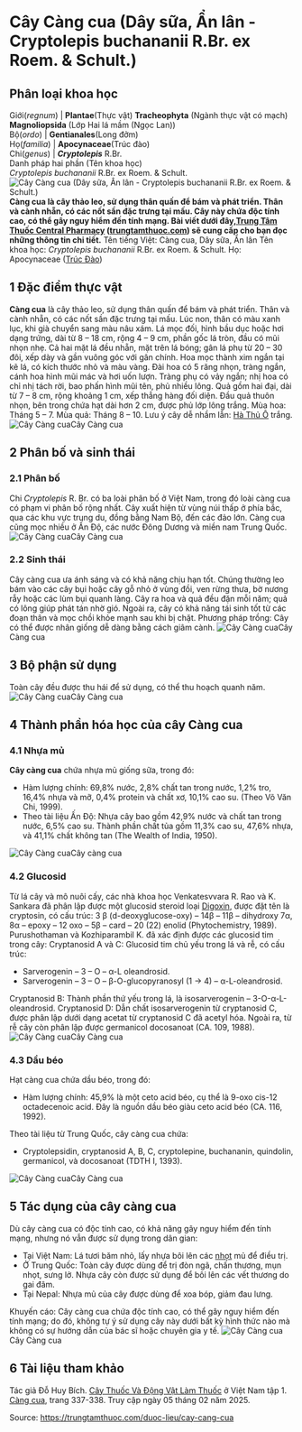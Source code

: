 # Cây Càng cua (Dây sữa, Ẩn lân - Cryptolepis buchananii R.Br. ex Roem. & Schult.)

Phân loại khoa học  
---  
Giới(_regnum_) |  **Plantae**(Thực vật) **Tracheophyta** (Ngành thực vật có mạch) **Magnoliopsida** (Lớp Hai lá mầm (Ngọc Lan))  
Bộ(_ordo_) | **Gentianales**(Long đởm)  
Họ(_familia_) | **Apocynaceae**(Trúc đào)  
Chi(_genus_) | _**Cryptolepis**_ R.Br.  
Danh pháp hai phần (Tên khoa học)  
_Cryptolepis buchananii_ R.Br. ex Roem. & Schult.  
![Cây Càng cua \(Dây sữa, Ẩn lân - Cryptolepis buchananii R.Br. ex Roem. & Schult.\)](https://trungtamthuoc.com/images/others/cay-cang-cua-1-6373.jpg)
**Càng cua là cây thảo leo, sử dụng thân quấn để bám và phát triển. Thân và cành nhẵn, có các nốt sần đặc trưng tại mấu. Cây này chứa độc tính cao, có thể gây nguy hiểm đến tính mạng. Bài viết dưới đây,[Trung Tâm Thuốc Central Pharmacy](https://trungtamthuoc.com/ "Trung Tâm Thuốc Central Pharmacy") ([trungtamthuoc.com](https://trungtamthuoc.com/ "trungtamthuoc.com")) sẽ cung cấp cho bạn đọc những thông tin chi tiết.**
Tên tiếng Việt: Càng cua, Dây sữa, Ẩn lân
Tên khoa học: _Cryptolepis buchananii_ R.Br. ex Roem. & Schult.
Họ: Apocynaceae ([Trúc Đào](https://trungtamthuoc.com/duoc-lieu/cay-truc-dao "Trúc Đào"))
##  1 Đặc điểm thực vật
**Càng cua** là cây thảo leo, sử dụng thân quấn để bám và phát triển. Thân và cành nhẵn, có các nốt sần đặc trưng tại mấu. Lúc non, thân có màu xanh lục, khi già chuyển sang màu nâu xám. Lá mọc đối, hình bầu dục hoặc hơi dạng trứng, dài từ 8 – 18 cm, rộng 4 – 9 cm, phần gốc lá tròn, đầu có mũi nhọn nhẹ. Cả hai mặt lá đều nhẵn, mặt trên lá bóng; gân lá phụ từ 20 – 30 đôi, xếp dày và gần vuông góc với gân chính.
Hoa mọc thành xim ngắn tại kẽ lá, có kích thước nhỏ và màu vàng. Đài hoa có 5 răng nhọn, tràng ngắn, cánh hoa hình mũi mác và hơi uốn lượn. Tràng phụ có vảy ngắn; nhị hoa có chỉ nhị tách rời, bao phấn hình mũi tên, phủ nhiều lông.
Quả gồm hai đại, dài từ 7 – 8 cm, rộng khoảng 1 cm, xếp thẳng hàng đối diện. Đầu quả thuôn nhọn, bên trong chứa hạt dài hơn 2 cm, được phủ lớp lông trắng.
Mùa hoa: Tháng 5 – 7.
Mùa quả: Tháng 8 – 10.
Lưu ý cây dễ nhầm lẫn: [Hà Thủ Ô](https://trungtamthuoc.com/duoc-lieu/ha-thu-o "Hà Thủ Ô") trắng.
![Cây Càng cua](https://trungtamthuoc.com/images/item/cay-cang-cua-2.jpg)Cây Càng cua
##  2 Phân bố và sinh thái
### 2.1 Phân bố
Chi _Cryptolepis_ R. Br. có ba loài phân bố ở Việt Nam, trong đó loài càng cua có phạm vi phân bố rộng nhất. Cây xuất hiện từ vùng núi thấp ở phía bắc, qua các khu vực trung du, đồng bằng Nam Bộ, đến các đảo lớn. Càng cua cũng mọc nhiều ở Ấn Độ, các nước Đông Dương và miền nam Trung Quốc.
![Cây Càng cua](https://trungtamthuoc.com/images/item/cay-cang-cua-9.jpg)Cây Càng cua
### 2.2 Sinh thái
Cây càng cua ưa ánh sáng và có khả năng chịu hạn tốt. Chúng thường leo bám vào các cây bụi hoặc cây gỗ nhỏ ở vùng đồi, ven rừng thưa, bờ nương rẫy hoặc các lùm bụi quanh làng. Cây ra hoa và quả đều đặn mỗi năm; quả có lông giúp phát tán nhờ gió. Ngoài ra, cây có khả năng tái sinh tốt từ các đoạn thân và mọc chồi khỏe mạnh sau khi bị chặt.
Phương pháp trồng: Cây có thể được nhân giống dễ dàng bằng cách giâm cành.
![Cây Càng cua](https://trungtamthuoc.com/images/item/cay-cang-cua-3.jpg)Cây Càng cua
##  3 Bộ phận sử dụng
Toàn cây đều được thu hái để sử dụng, có thể thu hoạch quanh năm.
![Cây Càng cua](https://trungtamthuoc.com/images/item/cay-cang-cua-4.jpg)Cây Càng cua
##  4 Thành phần hóa học của cây Càng cua
### 4.1 Nhựa mủ
**Cây càng cua** chứa nhựa mủ giống sữa, trong đó:
  * Hàm lượng chính: 69,8% nước, 2,8% chất tan trong nước, 1,2% tro, 16,4% nhựa và mỡ, 0,4% protein và chất xơ, 10,1% cao su. (Theo Võ Văn Chi, 1999).
  * Theo tài liệu Ấn Độ: Nhựa cây bao gồm 42,9% nước và chất tan trong nước, 6,5% cao su. Thành phần chất tủa gồm 11,3% cao su, 47,6% nhựa, và 41,1% chất không tan (The Wealth of India, 1950).


![Cây Càng cua](https://trungtamthuoc.com/images/item/cay-cang-cua-7.jpg)Cây càng cua
### 4.2 Glucosid 
Từ lá cây và mô nuôi cấy, các nhà khoa học Venkatesvvara R. Rao và K. Sankara đã phân lập được một glucosid steroid loại [Digoxin](https://trungtamthuoc.com/hoat-chat/digoxin "Digoxin"), được đặt tên là cryptosin, có cấu trúc:
3 β (d-deoxyglucose-oxy) – 14β – 11β – dihydroxy 7α, 8α – epoxy – 12 oxo – 5β – card – 20 (22) enolid (Phytochemistry, 1989).
Purushothaman và Kozhiparambil K. đã xác định được các glucosid tim trong cây:
Cryptanosid A và C: Glucosid tim chủ yếu trong lá và rễ, có cấu trúc:
  * Sarverogenin – 3 – O – α-L oleandrosid.
  * Sarverogenin – 3 – O – β-O-glucopyranosyl (1 → 4) – α-L-oleandrosid.


Cryptanosid B: Thành phần thứ yếu trong lá, là isosarverogenin – 3-O-α-L-oleandrosid.
Cryptanosid D: Dẫn chất isosarverogenin từ cryptanosid C, được phân lập dưới dạng acetat từ cryptanosid C đã acetyl hóa.
Ngoài ra, từ rễ cây còn phân lập được germanicol docosanoat (CA. 109, 1988).
![Cây Càng cua](https://trungtamthuoc.com/images/item/cay-cang-cua-5.jpg)Cây Càng cua
### 4.3 Dầu béo
Hạt càng cua chứa dầu béo, trong đó:
  * Hàm lượng chính: 45,9% là một ceto acid béo, cụ thể là 9-oxo cis-12 octadecenoic acid. Đây là nguồn dầu béo giàu ceto acid béo (CA. 116, 1992).


Theo tài liệu từ Trung Quốc, cây càng cua chứa:
  * Cryptolepsidin, cryptanosid A, B, C, cryptolepine, buchananin, quindolin, germanicol, và docosanoat (TDTH I, 1393).


![Cây Càng cua](https://trungtamthuoc.com/images/item/cay-cang-cua-6.jpg)Cây Càng cua
##  5 Tác dụng của cây càng cua
Dù cây càng cua có độc tính cao, có khả năng gây nguy hiểm đến tính mạng, nhưng nó vẫn được sử dụng trong dân gian:
  * Tại Việt Nam: Lá tươi băm nhỏ, lấy nhựa bôi lên các [nhọt](https://trungtamthuoc.com/bai-viet/nhot "nhọt") mủ để điều trị.
  * Ở Trung Quốc: Toàn cây được dùng để trị đòn ngã, chấn thương, mụn nhọt, sưng lở. Nhựa cây còn được sử dụng để bôi lên các vết thương do gai đâm.
  * Tại Nepal: Nhựa mủ của cây được dùng để xoa bóp, giảm đau lưng.


Khuyến cáo: Cây càng cua chứa độc tính cao, có thể gây nguy hiểm đến tính mạng; do đó, không tự ý sử dụng cây này dưới bất kỳ hình thức nào mà không có sự hướng dẫn của bác sĩ hoặc chuyên gia y tế.
![Cây Càng cua](https://trungtamthuoc.com/images/item/cay-cang-cua-8.jpg)Cây Càng cua
##  6 Tài liệu tham khảo
Tác giả Đỗ Huy Bích. [Cây Thuốc Và Động Vật Làm Thuốc](https://trungtamthuoc.com/bai-viet/doc-online-va-tai-mien-phi-pdf-sach-cay-thuoc-va-dong-vat-lam-thuoc-o-viet-nam "Cây Thuốc Và Động Vật Làm Thuốc") ở Việt Nam tập 1. [Càng cua,](https://trungtamthuoc.com/upload/pdf/cay-thuoc-va-dong-vat-lam-thuoc-tap-1-trungtamthuoc.com.pdf) trang 337-338. Truy cập ngày 05 tháng 02 năm 2025.


Source: https://trungtamthuoc.com/duoc-lieu/cay-cang-cua